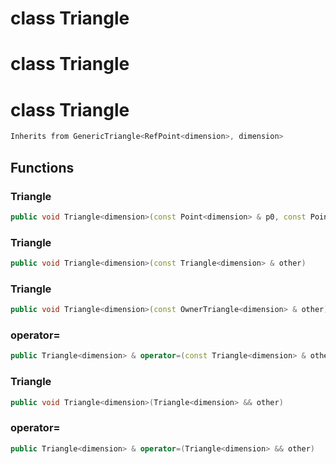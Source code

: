 # class Triangle

# class Triangle

# class Triangle


```cpp
Inherits from GenericTriangle<RefPoint<dimension>, dimension>
```



## Functions

### Triangle

```cpp
public void Triangle<dimension>(const Point<dimension> & p0, const Point<dimension> & p1, const Point<dimension> & p2)
```


### Triangle

```cpp
public void Triangle<dimension>(const Triangle<dimension> & other)
```


### Triangle

```cpp
public void Triangle<dimension>(const OwnerTriangle<dimension> & other)
```


### operator=

```cpp
public Triangle<dimension> & operator=(const Triangle<dimension> & other)
```


### Triangle

```cpp
public void Triangle<dimension>(Triangle<dimension> && other)
```


### operator=

```cpp
public Triangle<dimension> & operator=(Triangle<dimension> && other)
```




